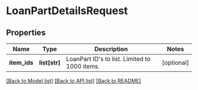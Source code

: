 # LoanPartDetailsRequest

## Properties
Name | Type | Description | Notes
------------ | ------------- | ------------- | -------------
**item_ids** | **list[str]** | LoanPart ID&#39;s to list. Limited to 1000 items. | [optional] 

[[Back to Model list]](../README.md#documentation-for-models) [[Back to API list]](../README.md#documentation-for-api-endpoints) [[Back to README]](../README.md)


